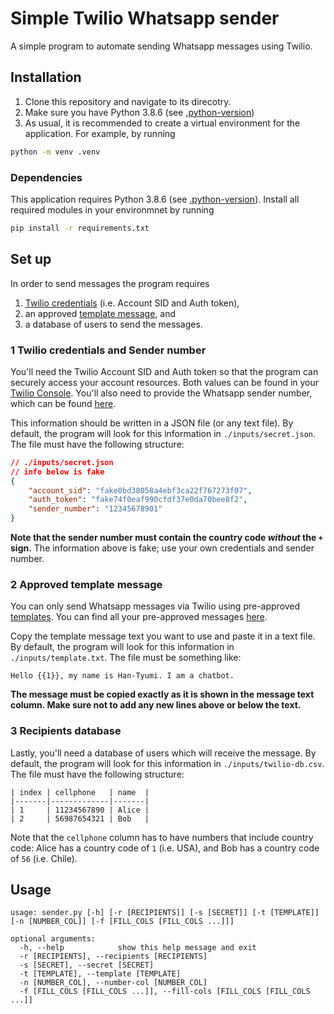 # Simple Twilio Whatsapp sender

A simple program to automate sending Whatsapp messages using Twilio.

## Installation

1. Clone this repository and navigate to its direcotry.
2. Make sure you have Python 3.8.6 (see [.python-version](.python-version.txt))
3. As usual, it is recommended to create a virtual environment for the application. For example, by running
```bash
python -m venv .venv
```

### Dependencies

This application requires Python 3.8.6 (see [.python-version](.python-version.txt)). Install all required modules in your environmnet by running
```sh
pip install -r requirements.txt
```

## Set up

In order to send messages the program requires
1. [Twilio credentials](http://twil.io/secure) (i.e. Account SID and Auth token),
2. an approved [template message](https://www.twilio.com/docs/whatsapp/tutorial/send-whatsapp-notification-messages-templates), and
3. a database of users to send the messages.

### 1 Twilio credentials and Sender number

You'll need the Twilio Account SID and Auth token so that the program can securely access your account resources. Both values can be found in your [Twilio Console](https://console.twilio.com/). You'll also need to provide the Whatsapp sender number, which can be found [here](https://www.twilio.com/console/sms/whatsapp/senders).

This information should be written in a JSON file (or any text file). By default, the program will look for this information in `./inputs/secret.json`. The file must have the following structure:
```json
// ./inputs/secret.json
// info below is fake
{
    "account_sid": "fake0bd38058a4ebf3ca22f767273f07",
    "auth_token": "fake74f0eaf990cfdf37e0da70bee8f2",
    "sender_number": "12345678901"
}
```
**Note that the sender number must contain the country code _without_ the `+` sign.** The information above is fake; use your own credentials and sender number.

### 2 Approved template message

You can only send Whatsapp messages via Twilio using pre-approved [templates](https://www.twilio.com/docs/whatsapp/tutorial/send-whatsapp-notification-messages-templates). You can find all your pre-approved messages [here](https://www.twilio.com/console/sms/whatsapp/templates).

Copy the template message text you want to use and paste it in a text file. By default, the program will look for this information in `./inputs/template.txt`. The file must be something like:
```
Hello {{1}}, my name is Han-Tyumi. I am a chatbot.
```
**The message must be copied exactly as it is shown in the message text column. Make sure not to add any new lines above or below the text.**


### 3 Recipients database

Lastly, you'll need a database of users which will receive the message. By default, the program will look for this information in `./inputs/twilio-db.csv`. The file must have the following structure:
```
| index | cellphone   | name  |
|-------|-------------|-------|
| 1     | 11234567890 | Alice |
| 2     | 56987654321 | Bob   |
```
Note that the `cellphone` column has to have numbers that include country code: Alice has a country code of `1` (i.e. USA), and Bob has a country code of `56` (i.e. Chile).


## Usage

```
usage: sender.py [-h] [-r [RECIPIENTS]] [-s [SECRET]] [-t [TEMPLATE]] [-n [NUMBER_COL]] [-f [FILL_COLS [FILL_COLS ...]]]

optional arguments:
  -h, --help            show this help message and exit
  -r [RECIPIENTS], --recipients [RECIPIENTS]
  -s [SECRET], --secret [SECRET]
  -t [TEMPLATE], --template [TEMPLATE]
  -n [NUMBER_COL], --number-col [NUMBER_COL]
  -f [FILL_COLS [FILL_COLS ...]], --fill-cols [FILL_COLS [FILL_COLS ...]]
```